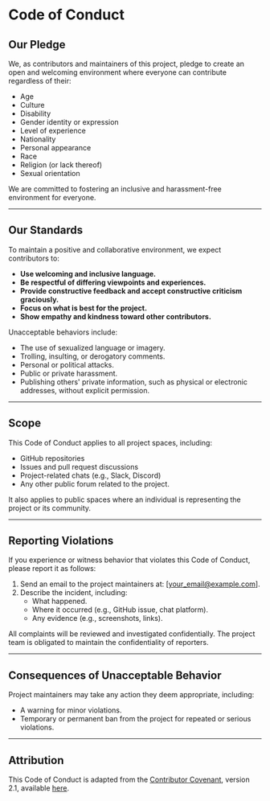 # Code of Conduct

## Our Pledge

We, as contributors and maintainers of this project, pledge to create an open and welcoming environment where everyone can contribute regardless of their:
- Age
- Culture
- Disability
- Gender identity or expression
- Level of experience
- Nationality
- Personal appearance
- Race
- Religion (or lack thereof)
- Sexual orientation

We are committed to fostering an inclusive and harassment-free environment for everyone.

---

## Our Standards

To maintain a positive and collaborative environment, we expect contributors to:
- **Use welcoming and inclusive language.**
- **Be respectful of differing viewpoints and experiences.**
- **Provide constructive feedback and accept constructive criticism graciously.**
- **Focus on what is best for the project.**
- **Show empathy and kindness toward other contributors.**

Unacceptable behaviors include:
- The use of sexualized language or imagery.
- Trolling, insulting, or derogatory comments.
- Personal or political attacks.
- Public or private harassment.
- Publishing others' private information, such as physical or electronic addresses, without explicit permission.

---

## Scope

This Code of Conduct applies to all project spaces, including:
- GitHub repositories
- Issues and pull request discussions
- Project-related chats (e.g., Slack, Discord)
- Any other public forum related to the project.

It also applies to public spaces where an individual is representing the project or its community.

---

## Reporting Violations

If you experience or witness behavior that violates this Code of Conduct, please report it as follows:
1. Send an email to the project maintainers at: [your_email@example.com].
2. Describe the incident, including:
   - What happened.
   - Where it occurred (e.g., GitHub issue, chat platform).
   - Any evidence (e.g., screenshots, links).

All complaints will be reviewed and investigated confidentially. The project team is obligated to maintain the confidentiality of reporters.

---

## Consequences of Unacceptable Behavior

Project maintainers may take any action they deem appropriate, including:
- A warning for minor violations.
- Temporary or permanent ban from the project for repeated or serious violations.

---

## Attribution

This Code of Conduct is adapted from the [Contributor Covenant](https://www.contributor-covenant.org), version 2.1, available [here](https://www.contributor-covenant.org/version/2/1/code_of_conduct/).
